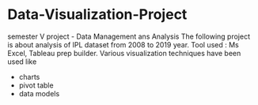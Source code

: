 # Data-Visualization-Project
semester  V project - Data Management ans Analysis
The following project is about analysis of IPL dataset from 2008 to 2019 year. 
Tool used : Ms Excel, Tableau prep builder. 
Various visualization techniques have been used like
 - charts 
 - pivot table 
 - data models
 
